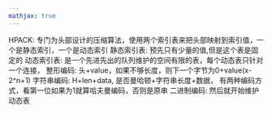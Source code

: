 ```yaml
---
mathjax: true
---
```



HPACK: 专门为头部设计的压缩算法，使用两个索引表来把头部映射到索引值，一个是静态索引，一个是动态索引
静态索引表: 预先只有少量的值,但是这个表是固定的
动态索引表: 是一个先进先出的队列维护的空间有限的表，每个动态表只针对一个连接，
整形编码: 头+value，如果不够长度，则下一个字节为0+value(x-2^n+1)
字符串编码: H+len+data, 是否曼哈顿+字符串长度+数据， 有两种编码方式，看第一位如果为1就算哈夫曼编码，否则是原串
二进制编码: 然后就开始维护动态表